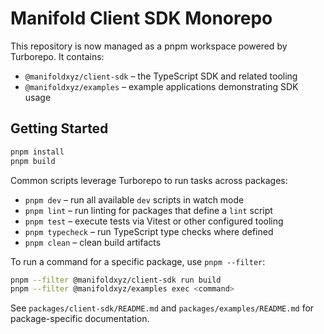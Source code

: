 # Manifold Client SDK Monorepo

This repository is now managed as a pnpm workspace powered by Turborepo. It contains:

- `@manifoldxyz/client-sdk` – the TypeScript SDK and related tooling
- `@manifoldxyz/examples` – example applications demonstrating SDK usage

## Getting Started

```bash
pnpm install
pnpm build
```

Common scripts leverage Turborepo to run tasks across packages:

- `pnpm dev` – run all available `dev` scripts in watch mode
- `pnpm lint` – run linting for packages that define a `lint` script
- `pnpm test` – execute tests via Vitest or other configured tooling
- `pnpm typecheck` – run TypeScript type checks where defined
- `pnpm clean` – clean build artifacts

To run a command for a specific package, use `pnpm --filter`:

```bash
pnpm --filter @manifoldxyz/client-sdk run build
pnpm --filter @manifoldxyz/examples exec <command>
```

See `packages/client-sdk/README.md` and `packages/examples/README.md` for package-specific documentation.
